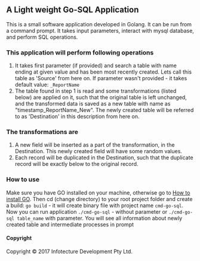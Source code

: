 ## A Light weight Go-SQL Application
This is a small software application developed in Golang. It can be run from a command prompt. It takes input parameters, interact with mysql database, and perform SQL operations.

### This application will perform following operations
1. It takes first parameter (if provided) and search a table with name ending at given value and has been most recently created. Lets call this table as 'Source' from here on. If parameter wasn't provided - it takes default value: `_ReportName`
2. The table found in step 1 is read and some transformations (listed below) are applied on it, such that the original table is left unchanged, and the transformed data is saved as a new table with name as "timestamp_ReportName_New". The newly created table will be referred to as 'Destination' in this description from here on.

### The transformations are
1. A new field will be inserted as a part of the transformation, in the Destination. This newly created field will have some random values.
2. Each record will be duplicated in the Destination, such that the duplicate record will be exactly below to the original record.

### How to use
Make sure you have GO installed on your machine, otherwise go to [How to install GO](https://golang.org/doc/install). Then
cd (change directory) to your root project folder and create a build: `go build` - it will create binary file with project name `cmd-go-sql`.
Now you can run application
`./cmd-go-sql` - without parameter
or
`./cmd-go-sql table_name` with parameter.
You will see all information about newly created table and intermediate processes in prompt

#### Copyright
Copyright © 2017 Infotecture Development Pty Ltd.
